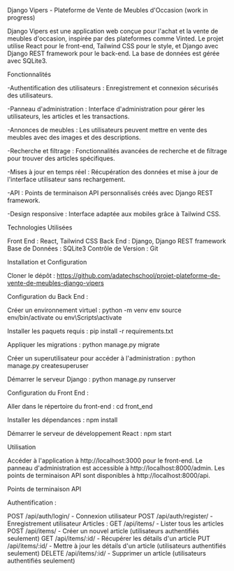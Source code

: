 Django Vipers - Plateforme de Vente de Meubles d'Occasion (work in progress)

Django Vipers est une application web conçue pour l'achat et la vente de meubles d'occasion, inspirée par des plateformes comme Vinted. Le projet utilise React pour le front-end, Tailwind CSS pour le style, et Django avec Django REST framework pour le back-end. La base de données est gérée avec SQLite3.

Fonctionnalités

-Authentification des utilisateurs : Enregistrement et connexion sécurisés des utilisateurs.

-Panneau d'administration : Interface d'administration pour gérer les utilisateurs, les articles et les transactions.

-Annonces de meubles : Les utilisateurs peuvent mettre en vente des meubles avec des images et des descriptions.

-Recherche et filtrage : Fonctionnalités avancées de recherche et de filtrage pour trouver des articles spécifiques.

-Mises à jour en temps réel : Récupération des données et mise à jour de l'interface utilisateur sans rechargement.

-API : Points de terminaison API personnalisés créés avec Django REST framework.

-Design responsive : Interface adaptée aux mobiles grâce à Tailwind CSS.

Technologies Utilisées

Front End : React, Tailwind CSS Back End : Django, Django REST framework Base de Données : SQLite3 Contrôle de Version : Git

Installation et Configuration

Cloner le dépôt : https://github.com/adatechschool/projet-plateforme-de-vente-de-meubles-django-vipers

Configuration du Back End :

Créer un environnement virtuel : python -m venv env source env/bin/activate ou env\Scripts\activate

Installer les paquets requis : pip install -r requirements.txt

Appliquer les migrations : python manage.py migrate

Créer un superutilisateur pour accéder à l'administration : python manage.py createsuperuser

Démarrer le serveur Django : python manage.py runserver

Configuration du Front End :

Aller dans le répertoire du front-end : cd front_end

Installer les dépendances : npm install

Démarrer le serveur de développement React : npm start

Utilisation

Accéder à l'application à http://localhost:3000 pour le front-end. Le panneau d'administration est accessible à http://localhost:8000/admin. Les points de terminaison API sont disponibles à http://localhost:8000/api.

Points de terminaison API

Authentification :

POST /api/auth/login/ - Connexion utilisateur POST /api/auth/register/ - Enregistrement utilisateur Articles : GET /api/items/ - Lister tous les articles POST /api/items/ - Créer un nouvel article (utilisateurs authentifiés seulement) GET /api/items/:id/ - Récupérer les détails d'un article PUT /api/items/:id/ - Mettre à jour les détails d'un article (utilisateurs authentifiés seulement) DELETE /api/items/:id/ - Supprimer un article (utilisateurs authentifiés seulement)
